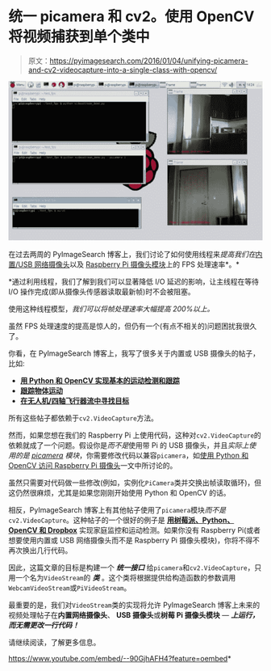 # 统一 picamera 和 cv2。使用 OpenCV 将视频捕获到单个类中

> 原文：<https://pyimagesearch.com/2016/01/04/unifying-picamera-and-cv2-videocapture-into-a-single-class-with-opencv/>

[![videostream_pi_demo](img/31398d6356b93d06dad57f2ee777ef2c.png)](https://pyimagesearch.com/wp-content/uploads/2016/01/videostream_pi_demo.jpg)

在过去两周的 PyImageSearch 博客上，我们讨论了如何使用线程来*提高我们在*[内置/USB 网络摄像头](https://pyimagesearch.com/2015/12/21/increasing-webcam-fps-with-python-and-opencv/)以及 [Raspberry Pi 摄像头模块](https://pyimagesearch.com/2015/12/28/increasing-raspberry-pi-fps-with-python-and-opencv/)上的 FPS 处理速率*。*

 *通过利用线程，我们了解到我们可以显著降低 I/O 延迟的影响，让主线程在等待 I/O 操作完成(即从摄像头传感器读取最新帧)时不会被阻塞。

使用这种线程模型，*我们可以将帧处理速率大幅提高 200%以上。*

虽然 FPS 处理速度的提高是惊人的，但仍有一个(有点不相关的)问题困扰我很久了。

你看，在 PyImageSearch 博客上，我写了很多关于内置或 USB 摄像头的帖子，比如:

*   **[用 Python 和 OpenCV 实现基本的运动检测和跟踪](https://pyimagesearch.com/2015/05/25/basic-motion-detection-and-tracking-with-python-and-opencv/)**
*   **[跟踪物体运动](https://pyimagesearch.com/2015/09/21/opencv-track-object-movement/)**
*   **[在无人机/四轴飞行器流中寻找目标](https://pyimagesearch.com/2015/05/04/target-acquired-finding-targets-in-drone-and-quadcopter-video-streams-using-python-and-opencv/)**

所有这些帖子都依赖于`cv2.VideoCapture`方法。

然而，如果您想在我们的 Raspberry Pi 上使用代码，这种对`cv2.VideoCapture`的依赖就成了一个问题。假设你是*而不是*使用带 Pi 的 USB 摄像头，并且*实际上使用的是 [picamera](https://picamera.readthedocs.org/en/release-1.10/) 模块*，你需要修改代码以兼容`picamera`，如[使用 Python 和 OpenCV 访问 Raspberry Pi 摄像头](https://pyimagesearch.com/2015/03/30/accessing-the-raspberry-pi-camera-with-opencv-and-python/)一文中所讨论的。

虽然只需要对代码做一些修改(例如，实例化`PiCamera`类并交换出帧读取循环)，但这仍然很麻烦，尤其是如果您刚刚开始使用 Python 和 OpenCV 的话。

相反，PyImageSearch 博客上有其他帖子使用了`picamera`模块*而不是* `cv2.VideoCapture`。这种帖子的一个很好的例子是 **[用树莓派、Python、OpenCV 和 Dropbox](https://pyimagesearch.com/2015/06/01/home-surveillance-and-motion-detection-with-the-raspberry-pi-python-and-opencv/)** 实现家庭监控和运动检测。如果你没有 Raspberry Pi(或者想要使用内置或 USB 网络摄像头而不是 Raspberry Pi 摄像头模块)，你将不得不再次换出几行代码。

因此，这篇文章的目标是构建一个 ***统一接口*** 给`picamera`和`cv2.VideoCapture`，只用一个名为`VideoStream`的 ***类*** 。这个类将根据提供给构造函数的参数调用`WebcamVideoStream`或`PiVideoStream`。

最重要的是，我们对`VideoStream`类的实现将允许 PyImageSearch 博客上未来的视频处理帖子在**内置网络摄像头**、 **USB 摄像头**或**树莓 Pi 摄像头模块** — ***上运行，而无需更改一行代码！***

请继续阅读，了解更多信息。

<https://www.youtube.com/embed/--90GjhAFH4?feature=oembed>*